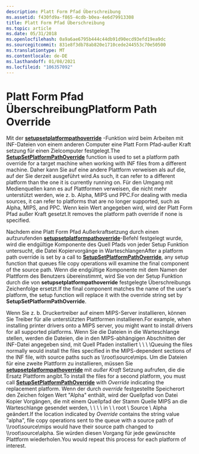 ```yaml
---
description: Platt Form Pfad Überschreibung
ms.assetid: f430fd9a-f865-4cdb-b0ea-4e6d79913308
title: Platt Form Pfad Überschreibung
ms.topic: article
ms.date: 05/31/2018
ms.openlocfilehash: 0a9a6ae6795b444c44db91d90ecd93efd19ea9dc
ms.sourcegitcommit: 831e8f3db78ab820e1710cede244553c70e50500
ms.translationtype: MT
ms.contentlocale: de-DE
ms.lasthandoff: 01/08/2021
ms.locfileid: "106357092"
---
```

# <a name="platform-path-override"></a><span data-ttu-id="b9256-103">Platt Form Pfad Überschreibung</span><span class="sxs-lookup"><span data-stu-id="b9256-103">Platform Path Override</span></span>

<span data-ttu-id="b9256-104">Mit der [**setupsetplatformpathoverride**](/windows/desktop/api/Setupapi/nf-setupapi-setupsetplatformpathoverridea) -Funktion wird beim Arbeiten mit INF-Dateien von einem anderen Computer eine Platt Form Pfad-außer Kraft setzung für einen Zielcomputer festgelegt.</span><span class="sxs-lookup"><span data-stu-id="b9256-104">The [**SetupSetPlatformPathOverride**](/windows/desktop/api/Setupapi/nf-setupapi-setupsetplatformpathoverridea) function is used to set a platform path override for a target machine when working with INF files from a different machine.</span></span> <span data-ttu-id="b9256-105">Daher kann Sie auf eine andere Plattform verweisen als auf die, auf der Sie derzeit ausgeführt wird.</span><span class="sxs-lookup"><span data-stu-id="b9256-105">As such, it can refer to a different platform than the one it is currently running on.</span></span> <span data-ttu-id="b9256-106">Für den Umgang mit Medienquellen kann es auf Plattformen verweisen, die nicht mehr unterstützt werden, wie z. b. Alpha, MIPS und PPC.</span><span class="sxs-lookup"><span data-stu-id="b9256-106">For dealing with media sources, it can refer to platforms that are no longer supported, such as Alpha, MIPS, and PPC.</span></span> <span data-ttu-id="b9256-107">Wenn kein Wert angegeben wird, wird der Platt Form Pfad außer Kraft gesetzt.</span><span class="sxs-lookup"><span data-stu-id="b9256-107">It removes the platform path override if none is specified.</span></span>

<span data-ttu-id="b9256-108">Nachdem eine Platt Form Pfad Außerkraftsetzung durch einen aufzurufenden [**setupsetplatformpathoverride**](/windows/desktop/api/Setupapi/nf-setupapi-setupsetplatformpathoverridea)-Befehl festgelegt wurde, wird die endgültige Komponente des Quell Pfads von jeder Setup Funktion untersucht, die Datei Kopiervorgänge in Warteschlangen</span><span class="sxs-lookup"><span data-stu-id="b9256-108">After a platform path override is set by a call to [**SetupSetPlatformPathOverride**](/windows/desktop/api/Setupapi/nf-setupapi-setupsetplatformpathoverridea), any setup function that queues file copy operations will examine the final component of the source path.</span></span> <span data-ttu-id="b9256-109">Wenn die endgültige Komponente mit dem Namen der Plattform des Benutzers übereinstimmt, wird Sie von der Setup Funktion durch die von **setupsetplatformpathoverride** festgelegte Überschreibungs Zeichenfolge ersetzt.</span><span class="sxs-lookup"><span data-stu-id="b9256-109">If the final component matches the name of the user's platform, the setup function will replace it with the override string set by **SetupSetPlatformPathOverride**.</span></span>

<span data-ttu-id="b9256-110">Wenn Sie z. b. Druckertreiber auf einem MIPS-Server installieren, können Sie Treiber für alle unterstützten Plattformen installieren.</span><span class="sxs-lookup"><span data-stu-id="b9256-110">For example, when installing printer drivers onto a MIPS server, you might want to install drivers for all supported platforms.</span></span> <span data-ttu-id="b9256-111">Wenn Sie die Dateien in die Warteschlange stellen, werden die Dateien, die in den MIPS-abhängigen Abschnitten der INF-Datei angegeben sind, mit Quell Pfaden installiert \\ \\ \\ \\</span><span class="sxs-lookup"><span data-stu-id="b9256-111">Queuing the files normally would install the files specified in the MIPS-dependent sections of the INF file, with source paths such as \\\\root\\source\\mips.</span></span> <span data-ttu-id="b9256-112">Um die Dateien für eine zweite Plattform zu installieren, müssen Sie [**setupsetplatformpathoverride**](/windows/desktop/api/Setupapi/nf-setupapi-setupsetplatformpathoverridea) mit *außer Kraft* Setzung aufrufen, die die Ersatz Plattform angibt.</span><span class="sxs-lookup"><span data-stu-id="b9256-112">To install the files for a second platform, you must call [**SetupSetPlatformPathOverride**](/windows/desktop/api/Setupapi/nf-setupapi-setupsetplatformpathoverridea) with *Override* indicating the replacement platform.</span></span> <span data-ttu-id="b9256-113">Wenn der durch *override* festgestellte Speicherort den Zeichen folgen Wert "Alpha" enthält, wird der Quellpfad von Datei Kopier Vorgängen, die mit einem Quellpfad der Stamm Quelle MIPS an die Warteschlange gesendet werden, \\ \\ \\ \\ in \\ \\ root \\ Source \\ Alpha geändert.</span><span class="sxs-lookup"><span data-stu-id="b9256-113">If the location indicated by *Override* contains the string value "alpha", file copy operations sent to the queue with a source path of \\\\root\\source\\mips would have their source path changed to \\\\root\\source\\alpha.</span></span> <span data-ttu-id="b9256-114">Sie würden diesen Vorgang für jede gewünschte Plattform wiederholen.</span><span class="sxs-lookup"><span data-stu-id="b9256-114">You would repeat this process for each platform of interest.</span></span>

 

 



